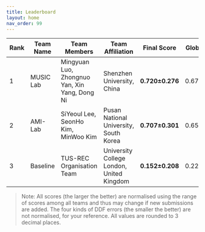 ```yaml
---
title: Leaderboard
layout: home
nav_order: 99
---
```

| **Rank** | **Team Name** | **Team Members**                              | **Team Affiliation**                      | **Final Score** | **Global Score** | **Local Score** | **Pixel Score** | **Landmark Score** |     **GPE (mm)**      |     **GLE (mm)**      |     **LPE (mm)**     |     **LLE (mm)**     | **Run Time (s)** |
|----------|---------------|-----------------------------------------------|-------------------------------------------|-----------------|------------------|-----------------|-----------------|--------------------|------------------|------------------|-----------------|-----------------|------------------|
|  1   | MUSIC Lab | Mingyuan Luo, Zhongnuo Yan, Xin Yang, Dong Ni | Shenzhen University, China                | **0.720±0.276** | 0.676±0.391  | 0.765±0.258 | 0.742±0.276 |  0.699±0.306   | 9.059±4.635  | 8.006±4.895  | 0.112±0.018 | 0.098±0.026 | 3.287±0.489  |
|  2   |  AMI-Lab  | SiYeoul Lee, SeonHo Kim, MinWoo Kim | Pusan National University, South Korea | **0.707±0.301** | 0.651±0.398  | 0.762±0.307 | 0.735±0.304 |  0.678±0.325   | 9.696±6.116  | 8.698±6.337  | 0.114±0.026 | 0.103±0.036 | 49.650±6.280 |
|  3   |  Baseline | TUS-REC Organisation Team                     | University College London, United Kingdom | **0.152±0.208** | 0.228±0.345  | 0.075±0.164 | 0.123±0.193 |  0.181±0.248   | 12.490±5.462 | 11.129±5.838 | 0.135±0.024 | 0.118±0.031 | 13.049±1.954 |


> Note: All scores (the larger the better) are normalised using the range of scores among all teams and thus may change if new submissions are added. The four kinds of DDF errors (the smaller the better) are not normalised, for your reference. All values are rounded to 3 decimal places.
